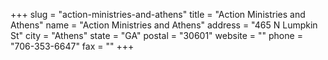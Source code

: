 +++
slug = "action-ministries-and-athens"
title = "Action Ministries and Athens"
name = "Action Ministries and Athens"
address = "465 N Lumpkin St"
city = "Athens"
state = "GA"
postal = "30601"
website = ""
phone = "706-353-6647"
fax = ""
+++
